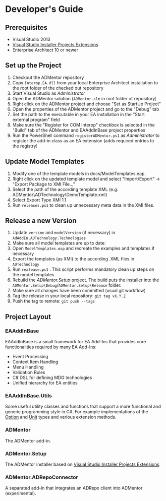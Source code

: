 # Developer's Guide

## Prerequisites

* Visual Studio 2013
* [Visual Studio Installer Projects Extensions](https://visualstudiogallery.msdn.microsoft.com/9abe329c-9bba-44a1-be59-0fbf6151054d)
* Enterprise Architect 10 or newer

## Set up the Project

1. Checkout the ADMentor repository
1. Copy `Interop.EA.dll` from your local Enterprise Architect installation to the root folder of the checked out repository
1. Start Visual Studio as _Administrator_
1. Open the ADMentor solution (`ADMentor.sln` in root folder of repository) 
1. Right click on the ADMentor project and choose "Set as StartUp Project"
1. Open the properties of the ADMentor project and go to the "Debug" tab
1. Set the path to the executable in your EA installation in the "Start external program" field
1. Make sure the "Register for COM interop" checkbox is selected in the "Build" tab of the ADMentor and EAAddInBase project properties
1. Run the PowerShell command  `registerADMentor.ps1` as _Administrator_ to register the add-in class as an EA extension (adds required entries to the registry)

## Update Model Templates

1. Modify one of the template models in docs/ModelTemplates.eap.
2. Right click on the updated template model and select "Import/Export" -> "Export Package to XMI File..."
3. Select the path of the according template XML (e.g. ADMentor\ADTechnology\DemoTemplate.xml)
4. Select Export Type XMI 1.1
5. Run `releases.ps1` to clean up unnecessary meta data in the XMI files.

## Release a new Version

1. Update `version` and `modelVersion` (if necessary) in `AdAddIn.ADTechnology.Technologies`
1. Make sure all model templates are up to date:
  1. Open `ModelTemplates.eap` and recreate the examples and templates if necessary
  1. Export the templates (as XMI) to the according .XML files in `ADTechnology`
  1. Run `realease.ps1` . This script performs mandatory clean up steps on the model templates.
1. Rebuild the _ADMentor.Setup_ project. The build puts the installer into the `ADMentor.Setup\Debug`/`ADMentor.Setup\Release` folder.
1. Make sure all changes have been committed (usual git workflow)
1. Tag the release in your local repository: `git tag vX.Y.Z`
1. Push the tag to remote: `git push --tags`

## Project Layout

### EAAddInBase

EAAddInBase is a small framework for EA Add-Ins that provides core functionalities required by many EA Add-Ins:

* Event Processing
* Context Item Handling
* Menu Handling
* Validation Rules
* C# DSL for defining MDG technologies
* Unified hierarchy for EA entities

### EAAddInBase.Utils

Some useful utility classes and functions that support a more functional and generic programming style in C#. For example implementations of the [Option](http://en.wikipedia.org/wiki/Option_type) and [Unit](http://en.wikipedia.org/wiki/Unit_type) types and various extension methods.

### ADMentor

The ADMentor add-in.

### ADMentor.Setup

The ADMentor installer based on [Visual Studio Installer Projects Extensions](https://visualstudiogallery.msdn.microsoft.com/9abe329c-9bba-44a1-be59-0fbf6151054d).

### ADMentor.ADRepoConnector

A separated add-in that integrates an ADRepo client into ADMentor (experimental).
